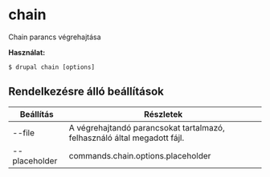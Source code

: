 # chain
Chain parancs végrehajtása

**Használat:**
```
$ drupal chain [options]
```

## Rendelkezésre álló beállítások
Beállítás | Részletek
-------|-------------
--file | A végrehajtandó parancsokat tartalmazó, felhasználó által megadott fájl.
--placeholder | commands.chain.options.placeholder
